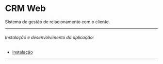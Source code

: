# CRM Web

Sistema de gestão de relacionamento com o cliente.

------------

###### Instalação e desenvolvimento da aplicação:

* [Instalação](back/docs/instalacao.md)

-----------------------------
